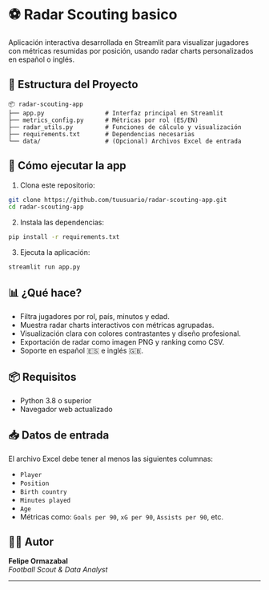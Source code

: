 
# ⚽ Radar Scouting basico

Aplicación interactiva desarrollada en Streamlit para visualizar jugadores con métricas resumidas por posición, usando radar charts personalizados en español o inglés.

## 📁 Estructura del Proyecto

```
📦 radar-scouting-app
├── app.py                 # Interfaz principal en Streamlit
├── metrics_config.py      # Métricas por rol (ES/EN)
├── radar_utils.py         # Funciones de cálculo y visualización
├── requirements.txt       # Dependencias necesarias
└── data/                  # (Opcional) Archivos Excel de entrada
```

## 🚀 Cómo ejecutar la app

1. Clona este repositorio:

```bash
git clone https://github.com/tuusuario/radar-scouting-app.git
cd radar-scouting-app
```

2. Instala las dependencias:

```bash
pip install -r requirements.txt
```

3. Ejecuta la aplicación:

```bash
streamlit run app.py
```

## 📊 ¿Qué hace?

- Filtra jugadores por rol, país, minutos y edad.
- Muestra radar charts interactivos con métricas agrupadas.
- Visualización clara con colores contrastantes y diseño profesional.
- Exportación de radar como imagen PNG y ranking como CSV.
- Soporte en español 🇪🇸 e inglés 🇬🇧.

## 📦 Requisitos

- Python 3.8 o superior
- Navegador web actualizado

## 📥 Datos de entrada

El archivo Excel debe tener al menos las siguientes columnas:

- `Player`
- `Position`
- `Birth country`
- `Minutes played`
- `Age`
- Métricas como: `Goals per 90`, `xG per 90`, `Assists per 90`, etc.

## 👨‍💻 Autor

**Felipe Ormazabal**  
*Football Scout & Data Analyst*

---
